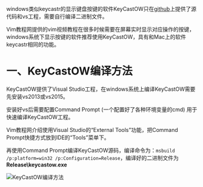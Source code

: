 windows类似keycastr的显示键盘按键的软件KeyCastOW只在[github](https://github.com/brookhong/KeyCastOW)上提供了源代码和vs工程，需要自行编译二进制文件。

Vim教程网提供的vim视频教程在很多时候需要在屏幕实时显示对应操作的按键，windows系统下显示按键的软件推荐使用KeyCastOW，具有和Mac上的软件keycastr相同的功能。

# 一、KeyCastOW编译方法

KeyCastOW提供了Visual Studio工程，在windows系统上编译KeyCastOW需要先安装vs2013或vs2015。

安装好vs后需要配置Command Prompt (一个配置好了各种环境变量的cmd) 用于快速编译KeyCastOW工程。

Vim教程网介绍使用Visual Studio的“External Tools”功能，把Command Prompt快捷方式放到IDE的“Tools”菜单下。

再使用Command Prompt编译KeyCastOW源码，编译命令为：`msbuild /p:platform=win32 /p:Configuration=Release`，编译好的二进制文件为**Release\keycastow.exe**

![KeyCastOW编译方法](https://image.vimjc.com/images/691e0c29gy1ft6c9r7au7g212a0q6npd.gif)